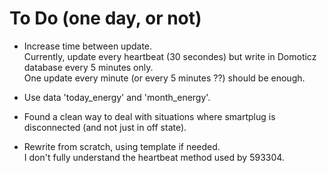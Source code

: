 # To Do (one day, or not)

* Increase time between update.  
Currently, update every heartbeat (30 secondes) but write in Domoticz database every 5 minutes only.  
One update every minute (or every 5 minutes ??) should be enough.

* Use data 'today_energy' and 'month_energy'.

* Found a clean way to deal with situations where smartplug is disconnected (and not just in off state).

* Rewrite from scratch, using template if needed.  
I don't fully understand the heartbeat method used by 593304.

